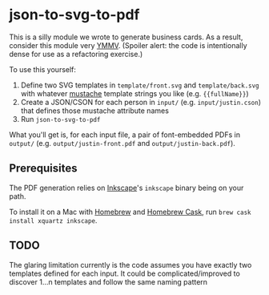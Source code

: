 # json-to-svg-to-pdf

This is a silly module we wrote to generate business cards. As a result,
consider this module very
[YMMV](https://en.wiktionary.org/wiki/your_mileage_may_vary). (Spoiler alert:
the code is intentionally dense for use as a refactoring exercise.)

To use this yourself:

1. Define two SVG templates in `template/front.svg` and `template/back.svg` with
   whatever [mustache](https://mustache.github.io) template strings you like
   (e.g. `{{fullName}}`)
2. Create a JSON/CSON for each person in `input/` (e.g. `input/justin.cson`)
   that defines those mustache attribute names
3. Run `json-to-svg-to-pdf`

What you'll get is, for each input file, a pair of font-embedded PDFs in
`output/` (e.g.
`output/justin-front.pdf` and `output/justin-back.pdf`).

## Prerequisites

The PDF generation relies on [Inkscape](https://inkscape.org/)'s `inkscape`
binary being on your path.

To install it on a Mac with [Homebrew](https://brew.sh) and
[Homebrew Cask](https://caskroom.github.io/), run
`brew cask install xquartz inkscape`.

## TODO

The glaring limitation currently is the code assumes you have exactly two
templates defined for each input. It could be complicated/improved to discover
1…n templates and follow the same naming pattern
